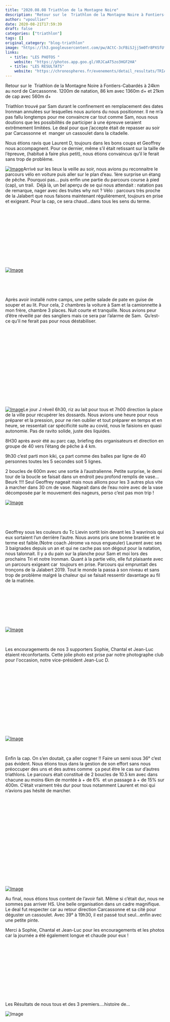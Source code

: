 ```yaml
---
title: "2020.08.08 Triathlon de la Montagne Noire"
description: "Retour sur le  Triathlon de la Montagne Noire à Fontiers-Cabardés à 24km au nord de Carcassonne. 1200m de natation, 86 km avec 1360m d+ et 21km de cap avec 560m d+"
author: "vpoullier"
date: 2020-08-21T17:59:39
draft: false
categories: ["triathlon"]
tags: []
original_category: "blog-triathlon"
image: "https://lh3.googleusercontent.com/pw/ACtC-3cFBiSJjj5m0Tr8PXSfUfLgGGXJKVG2J3H7GD7pBpV2sx9fcrDeXaJoMkzXKx_XY_rmV2XX9Sydv9qQNvGP1amN6_dhK6-7f9fGjSbwunHBbzjQYVvIHVpXz0SgpeFv5E_lPaTOgOEVJJlzE7HpFZoPlw=w1359-h764-no?authuser=0"
links:
  - title: "LES PHOTOS "
    website: "https://photos.app.goo.gl/XRJCaAT5zo3HGF2HA"
  - title: "LES RESULTATS"
    website: "https://chronospheres.fr/evenements/detail_resultats/TRIATHLON-DE-LA-MONTAGNE-NOIRE-2020-495/1949"
---
```


Retour sur le&nbsp; Triathlon de la Montagne Noire à Fontiers-Cabardés à 24km au nord de Carcassonne. 1200m de natation, 86 km avec 1360m d+ et 21km de cap avec 560m d+

<!--more-->

Triathlon trouvé par Sam durant le confinement en remplacement des dates Ironman annulées sur lesquelles nous aurions du nous positionner. Il ne m’a pas fallu longtemps pour me convaincre car tout comme Sam, nous nous doutions que les possibilités de participer à une épreuve seraient extrêmement limitées. Le deal pour que j’accepte était de repasser au soir par Carcassonne et&nbsp; manger un cassoulet dans la citadelle.

Nous étions ravis que Laurent D, toujours dans les bons coups et Geoffrey nous accompagnent. Pour ce dernier, même s’il était retissant sur la taille de l’épreuve, (habitué à faire plus petit), nous étions convaincus qu’il le ferait sans trop de problème.

[![Image](https://lh3.googleusercontent.com/pw/ACtC-3e2a3rL8wz_JAZkcQrw8Kfu1sa12CgoX9g3MFoXthOY6CKtEvcSyuz0mC-mzk2xNVvFFas6gZUTpJW3CErM1SfCabBNBJTQInTcIQFwWxQ_DP7QJxNxHSlO6zoY3nLBzL-yfkqYGIzWYnGuNYusZP7Xog=w1029-h764-no?authuser=0)](https://lh3.googleusercontent.com/pw/ACtC-3e2a3rL8wz_JAZkcQrw8Kfu1sa12CgoX9g3MFoXthOY6CKtEvcSyuz0mC-mzk2xNVvFFas6gZUTpJW3CErM1SfCabBNBJTQInTcIQFwWxQ_DP7QJxNxHSlO6zoY3nLBzL-yfkqYGIzWYnGuNYusZP7Xog=w1029-h764-no?authuser=0)Arrivé sur les lieux la veille au soir, nous avions pu reconnaitre le parcours vélo en voiture puis aller sur le plan d’eau. 1ère surprise un étang de pêche. Pourquoi pas… puis enfin une partie du parcours course à pied (cap), un trail.&nbsp; Déjà là, un bel aperçu de se qui nous attendait&nbsp;: natation pas de remarque, nager avec des truites why not&nbsp;? Vélo&nbsp;: parcours très proche de la Jalabert que nous faisons maintenant régulièrement, toujours en prise et exigeant. Pour la cap, ce sera chaud…dans tous les sens du terme.

&nbsp;

&nbsp;

&nbsp;

&nbsp;

&nbsp;

&nbsp;

[![Image](https://lh3.googleusercontent.com/pw/ACtC-3clegNat3bQVmCZMQ9a8tYuVL6mFQalhEpfZTKG77uyPFOdaRFA1jOkeYwE6g7hgSb_6Xn-La4pevLh8L1cYQG3rdyCijxV3NgNMFI8vIoJSZJRBhoqdrTEayHn5HvxQNMEPqcVwxyFKRXIBeFSBnkuNw=w574-h764-no?authuser=0)](https://lh3.googleusercontent.com/pw/ACtC-3clegNat3bQVmCZMQ9a8tYuVL6mFQalhEpfZTKG77uyPFOdaRFA1jOkeYwE6g7hgSb_6Xn-La4pevLh8L1cYQG3rdyCijxV3NgNMFI8vIoJSZJRBhoqdrTEayHn5HvxQNMEPqcVwxyFKRXIBeFSBnkuNw=w574-h764-no?authuser=0)

&nbsp;

&nbsp;

Après avoir installé notre camps, une petite salade de pate en guise de souper et au lit. Pour cela, 2 chambres la voiture à Sam et la camionnette à mon frère, chambre 3 places. Nuit courte et tranquille. Nous avions peur d’être réveillé par des sangliers mais ce sera par l’alarme de Sam.&nbsp; Qu’est-ce qu’il ne ferait pas pour nous déstabiliser.

&nbsp;

&nbsp;

&nbsp;

&nbsp;

&nbsp;

&nbsp;

&nbsp;

&nbsp;

[![Image](https://lh3.googleusercontent.com/pw/ACtC-3cl5sHNLMsodqV0jO-XTT070kTOyVEakXOZ27YXM3FO_9MuCTLm84amhJjsg-X-1FC2LV0xmrJDgMk16BF0B5nr_j53j-JjpzSaZ9286NiZxR5A3lMmmWaRj6O55lhczfwFKjAGIHMd2wwfdxWmIupQkw=w1019-h764-no?authuser=0)](https://lh3.googleusercontent.com/pw/ACtC-3cl5sHNLMsodqV0jO-XTT070kTOyVEakXOZ27YXM3FO_9MuCTLm84amhJjsg-X-1FC2LV0xmrJDgMk16BF0B5nr_j53j-JjpzSaZ9286NiZxR5A3lMmmWaRj6O55lhczfwFKjAGIHMd2wwfdxWmIupQkw=w1019-h764-no?authuser=0)Le jour J réveil 6h30, riz au lait pour tous et 7h00 direction la place de la ville pour récupérer les dossards. Nous avions une heure pour nous préparer et la pression, pour ne rien oublier et tout préparer en temps et en heure, se ressentait car spécificité suite au covid, nous le faisions en quasi autonomie. Pas de ravito solide, juste des liquides.

8H30 après avoir été au parc cap, briefing des organisateurs et direction en groupe de 40 vers l’étang de pêche à 4 km.

9h30 c’est parti mon kiki, ça part comme des balles par ligne de 40 personnes toutes les 5 secondes soit 5 lignes.

2 boucles de 600m avec une sortie à l’australienne. Petite surprise, le demi tour de la boucle se faisait dans un endroit peu profond remplis de vase… Beurk&nbsp;!!!! Seul Geoffrey nageait mais nous allions pour les 3 autres plus vite à marcher dans 30 cm de vase. Nageait dans de l’eau noire avec de la vase décomposée par le mouvement des nageurs, perso c’est pas mon trip&nbsp;!

[![Image](https://lh3.googleusercontent.com/pw/ACtC-3ez8az2onNr5RjYd2MXAXDznt5l_cMDzU9iogFlHz0tSQ71lsTJbuhmII2zRjA2b1aaMWqX4w3JkiN0EerdczlujoanTjT5D3E82tqPglMOXb03ExsOgtiPWEhSu3Xs0mDcxoMMBp8WdWkU-7XvpSvETw=w1019-h764-no?authuser=0)](https://lh3.googleusercontent.com/pw/ACtC-3ez8az2onNr5RjYd2MXAXDznt5l_cMDzU9iogFlHz0tSQ71lsTJbuhmII2zRjA2b1aaMWqX4w3JkiN0EerdczlujoanTjT5D3E82tqPglMOXb03ExsOgtiPWEhSu3Xs0mDcxoMMBp8WdWkU-7XvpSvETw=w1019-h764-no?authuser=0)

&nbsp;

&nbsp;

Geoffrey sous les couleurs du Tc Lievin sortit loin devant les 3 wavrinois qui eux sortaient l’un derrière l’autre. Nous avons pris une bonne branlée et le terme est faible.(Notre coach Jérome va nous engueuler) Laurent avec ses 3 baignades depuis un an et qui ne cache pas son dégout pour la natation, nous talonnait. Il y a du pain sur la planche pour Sam et moi lors des prochains Tri et notre Ironman. Quant à la partie vélo, elle fut plaisante avec un parcours exigeant car&nbsp; toujours en prise. Parcours qui empruntait des tronçons de la Jalabert 2019. Tout le monde la passa à son niveau et sans trop de problème malgré la chaleur qui se faisait ressentir davantage au fil de la matinée.

&nbsp;

&nbsp;

&nbsp;

&nbsp;

[![Image](https://lh3.googleusercontent.com/pw/ACtC-3co2-1AQao5q9vZDJMOAmEo5UwqGO0iFhodDlfNVhU4nnWKd9TGou1GnBAhAq9rjXyZCK9mEwhamef0Fe2klNUdS6jDIFL_LhbQf4KGWsH893B-gqE5W4RUdPZOAesX015cGE84w07oSFq0XoQ1UYDv7w=w1019-h764-no?authuser=0)](https://lh3.googleusercontent.com/pw/ACtC-3co2-1AQao5q9vZDJMOAmEo5UwqGO0iFhodDlfNVhU4nnWKd9TGou1GnBAhAq9rjXyZCK9mEwhamef0Fe2klNUdS6jDIFL_LhbQf4KGWsH893B-gqE5W4RUdPZOAesX015cGE84w07oSFq0XoQ1UYDv7w=w1019-h764-no?authuser=0)

&nbsp;

Les encouragements de nos 3 supporters Sophie, Chantal et Jean-Luc étaient réconfortants. Cette jolie photo est prise par notre photographe club pour l'occasion, notre vice-président Jean-Luc D.

&nbsp;

&nbsp;

&nbsp;

&nbsp;

&nbsp;

&nbsp;

&nbsp;

[![Image](https://lh3.googleusercontent.com/pw/ACtC-3dwifwBWSmNzwvjxSdWoh0JCUAqIx9GGHSLw_RWNLqzaeLRhlPdcrNz9jD5og3CdXtNbYmt2vaY0iTMebjbhYSP9nK7rkcHmp6oYamE35jHUn4YMW2VY-fdwBiqGdGmI5uxag4YqfslEZyldfUptZ3uBQ=w430-h764-no?authuser=0)](https://lh3.googleusercontent.com/pw/ACtC-3dwifwBWSmNzwvjxSdWoh0JCUAqIx9GGHSLw_RWNLqzaeLRhlPdcrNz9jD5og3CdXtNbYmt2vaY0iTMebjbhYSP9nK7rkcHmp6oYamE35jHUn4YMW2VY-fdwBiqGdGmI5uxag4YqfslEZyldfUptZ3uBQ=w430-h764-no?authuser=0)

&nbsp;

Enfin la cap. On s’en doutait, ça aller cogner&nbsp;!! Faire un semi sous 36° c’est pas évident. Nous étions tous dans la gestion de son effort sans nous préoccuper des uns et des autres comme&nbsp; ça peut être le cas sur d’autres triathlons. Le parcours était constitué de 2 boucles de 10.5 km avec dans chacune au moins 6km de montée à + de 6%&nbsp; et un passage à + de 15% sur 400m. C’était vraiment très dur pour tous notamment Laurent et moi qui n’avions pas hésité de marcher.

&nbsp;

&nbsp;

&nbsp;

&nbsp;

&nbsp;

&nbsp;

&nbsp;

&nbsp;

&nbsp;

[![Image](https://lh3.googleusercontent.com/pw/ACtC-3d0J4gPqNKF9WKTKeFILjuAQt8zSx6SyevwYiHDOEx6fGvcPfhvEnps5vQskX8tyogLE8RjTCDWprU3Fs_s1UROl2zUJSQSBixDeELza5xN4sK-X3p2d652tzSwWnRoP0yuWbFP9i8wS8uQoph4-MIVnA=w1019-h764-no?authuser=0)](https://lh3.googleusercontent.com/pw/ACtC-3d0J4gPqNKF9WKTKeFILjuAQt8zSx6SyevwYiHDOEx6fGvcPfhvEnps5vQskX8tyogLE8RjTCDWprU3Fs_s1UROl2zUJSQSBixDeELza5xN4sK-X3p2d652tzSwWnRoP0yuWbFP9i8wS8uQoph4-MIVnA=w1019-h764-no?authuser=0)

Au final, nous étions tous content de l’avoir fait. Même si c’était dur, nous ne sommes pas arriver HS. Une belle organisation dans un cadre magnifique. Le deal fut respecter car au retour direction Carcassonne et sa cité pour déguster un cassoulet. Avec 39° à 19h30, il est passé tout seul…enfin avec une petite pinte.&nbsp;

Merci à Sophie, Chantal et Jean-Luc pour les encouragements et les photos car la journée a été également longue et chaude pour eux&nbsp;!

&nbsp;

&nbsp;

&nbsp;

&nbsp;

&nbsp;

&nbsp;

Les Résultats de nous tous et des 3 premiers....histoire de...

![Image](https://lh3.googleusercontent.com/pw/ACtC-3fYFHgQN44I18DO7jkcjzAEiZA_FczorYJEOcRcNV28s-lkhXH-3HbCQKBcqQI-Rb4SCHr1HYaCcetxnat7m8r31lhIZKY9Gl3BKGM45MA90Jm8EsvqUIp4SgzsRTvQc6WocgvrkJRRm11hFivtzN_cSQ=w1256-h248-no?authuser=0)

&nbsp;
